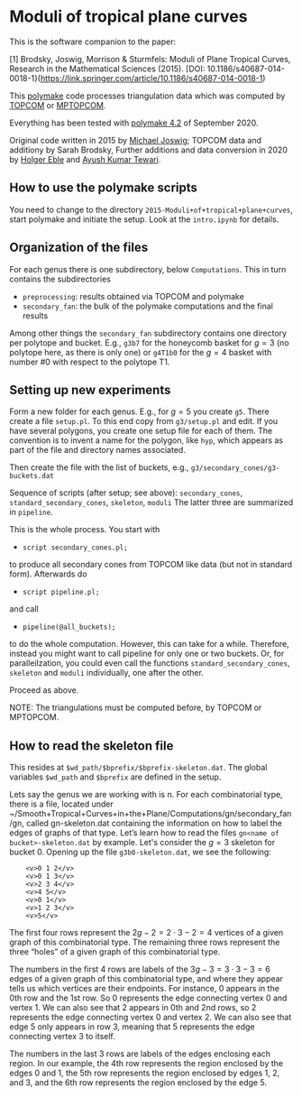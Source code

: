 # Moduli of tropical plane curves

This is the software companion to the paper:

[1] Brodsky, Joswig, Morrison & Sturmfels:
Moduli of Plane Tropical Curves, Research in the Mathematical Sciences (2015).
[DOI: 10.1186/s40687-014-0018-1}(https://link.springer.com/article/10.1186/s40687-014-0018-1)

This [polymake](https://www.polymake.org) code processes triangulation data which was computed by [TOPCOM](http://www.rambau.wm.uni-bayreuth.de/TOPCOM/) or [MPTOPCOM](https://polymake.org/doku.php/mptopcom).

Everything has been tested with [polymake 4.2](https://polymake.org/doku.php/news/release_4_2) of September 2020.

Original code written in 2015 by [Michael Joswig](http://page.math.tu-berlin.de/~joswig/); TOPCOM data and additiony by Sarah Brodsky, Further additions and data conversion in 2020 by [Holger Eble](http://page.math.tu-berlin.de/~eble/) and [Ayush Kumar Tewari](https://sites.google.com/view/ayushkumartewari/home).

## How to use the polymake scripts

You need to change to the directory `2015-Moduli+of+tropical+plane+curves`, start polymake and initiate the setup.
Look at the `intro.ipynb` for details.


## Organization of the files

For each genus there is one subdirectory, below `Computations`.  This
in turn contains the subdirectories

* `preprocessing`: results obtained via TOPCOM and polymake
* `secondary_fan`: the bulk of the polymake computations and the final results

Among other things the `secondary_fan` subdirectory contains one
directory per polytope and bucket.  E.g., `g3b7` for the honeycomb
basket for $g=3$ (no polytope here, as there is only one) or `g4T1b0`
for the $g=4$ basket with number #0 with respect to the polytope T1.


## Setting up new experiments

Form a new folder for each genus.  E.g., for $g=5$ you create `g5`.
There create a file `setup.pl`.  To this end copy from `g3/setup.pl` and
edit.  If you have several polygons, you create one setup file for
each of them.  The convention is to invent a name for the polygon,
like `hyp`, which appears as part of the file and directory names
associated.

Then create the file with the list of buckets, e.g., `g3/secondary_cones/g3-buckets.dat`

Sequence of scripts (after setup; see above):
  `secondary_cones`, `standard_secondary_cones`, `skeleton`, `moduli`
The latter three are summarized in `pipeline`.

This is the whole process.  You start with

* `script secondary_cones.pl;`

to produce all secondary cones from TOPCOM like data (but not in standard form).  Afterwards do

* `script pipeline.pl;`

and call

* `pipeline(@all_buckets);`

to do the whole computation.  However, this can take for a while.
Therefore, instead you might want to call pipeline for only one or two
buckets.  Or, for paralleilzation, you could even call the functions
`standard_secondary_cones`, `skeleton` and `moduli` individually, one after the other.

Proceed as above.

NOTE: The triangulations must be computed before, by TOPCOM or MPTOPCOM.


## How to read the skeleton file

This resides at `$wd_path/$bprefix/$bprefix-skeleton.dat`.  The global variables `$wd_path` and `$bprefix` are defined in the setup.

Lets say the genus we are working with is n. For each combinatorial type, there is a file, located under ~/Smooth+Tropical+Curves+in+the+Plane/Computations/gn/secondary_fan/gn<name of bucket>, called gn<name of bucket>-skeleton.dat containing the information on how to label the edges of graphs of that type.
Let’s learn how to read the files `gn<name of bucket>-skeleton.dat` by example. Let's consider the $g=3$ skeleton for bucket 0. Opening up the file `g3b0-skeleton.dat`, we see the following:

```
    <v>0 1 2</v>
    <v>0 1 3</v>
    <v>2 3 4</v>
    <v>4 5</v>
    <v>0 1</v>
    <v>1 2 3</v>
    <v>5</v>
```

The first four rows represent the $2g-2=2 \cdot 3-2=4$ vertices of a given graph of this combinatorial type. The remaining three rows represent the three “holes” of a given graph of this combinatorial type. 

The numbers in the first 4 rows are labels of the $3g-3=3 \cdot 3-3=6$ edges of a given graph of this combinatorial type, and where they appear tells us which vertices are their endpoints. For instance, 0 appears in the 0th row and the 1st row. So 0 represents the edge connecting vertex 0 and vertex 1. We can also see that 2 appears in 0th and 2nd rows, so 2 represents the edge connecting vertex 0 and vertex 2. We can also see that edge 5 only appears in row 3, meaning that 5 represents the edge connecting vertex 3 to itself. 

The numbers in the last 3 rows are labels of the edges enclosing each region. In our example, the 4th row represents the region enclosed by the edges 0 and 1, the 5th row represents the region enclosed by edges 1, 2, and 3, and the 6th row represents the region enclosed by the edge 5.
